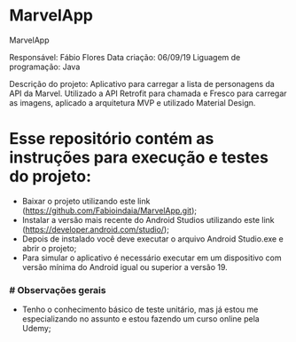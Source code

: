 # MarvelApp
MarvelApp

Responsável: Fábio Flores
Data criação: 06/09/19
Liguagem de programação: Java

Descrição do projeto:
Aplicativo para carregar a lista de personagens da API da Marvel.
Utilizado a API Retrofit para chamada e Fresco para carregar as imagens, aplicado a arquitetura MVP e utilizado Material Design.


# Esse repositório contém as instruções para execução e testes do projeto:

- Baixar o projeto utilizando este link (https://github.com/Fabioindaia/MarvelApp.git);
- Instalar a versão mais recente do Android Studios utilizando este link (https://developer.android.com/studio/);
- Depois de instalado você deve executar o arquivo Android Studio.exe e abrir o projeto;
- Para simular o aplicativo é necessário executar em um dispositivo com versão mínima do Android igual ou superior a versão 19.

### # Observações gerais

- Tenho o conhecimento básico de teste unitário, mas já estou me especializando no assunto e estou fazendo um curso online pela Udemy;



